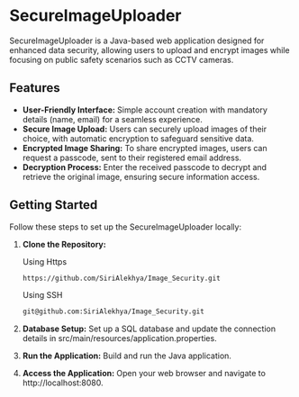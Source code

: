# SecureImageUploader

SecureImageUploader is a Java-based web application designed for enhanced data security, allowing users to upload and encrypt images while focusing on public safety scenarios such as CCTV cameras.

## Features

- **User-Friendly Interface:** Simple account creation with mandatory details (name, email) for a seamless experience.
- **Secure Image Upload:** Users can securely upload images of their choice, with automatic encryption to safeguard sensitive data.
- **Encrypted Image Sharing:** To share encrypted images, users can request a passcode, sent to their registered email address.
- **Decryption Process:** Enter the received passcode to decrypt and retrieve the original image, ensuring secure information access.

## Getting Started

Follow these steps to set up the SecureImageUploader locally:

1. **Clone the Repository:**
   
   Using Https
   
   ```bash
   https://github.com/SiriAlekhya/Image_Security.git
   ```
   Using SSH
   
   ```bash
   git@github.com:SiriAlekhya/Image_Security.git

3. **Database Setup:**
Set up a SQL database and update the connection details in src/main/resources/application.properties.
4. **Run the Application:**
Build and run the Java application.
5. **Access the Application:**
Open your web browser and navigate to http://localhost:8080.
